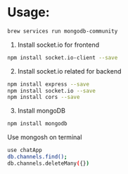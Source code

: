 # Usage:

```bash
brew services run mongodb-community
```

1. Install socket.io for frontend

```bash
npm install socket.io-client --save
```

2. Install socket.io related for backend

```bash
npm install express --save
npm install socket.io --save
npm install cors --save
```

3. Install mongoDB

```bash
npm install mongodb
```

Use mongosh on terminal

```bash
use chatApp
db.channels.find();
db.channels.deleteMany({})
```
